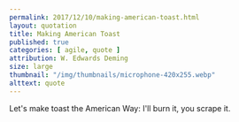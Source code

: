 ```yaml
---
permalink: 2017/12/10/making-american-toast.html
layout: quotation
title: Making American Toast
published: true
categories: [ agile, quote ]
attribution: W. Edwards Deming
size: large
thumbnail: "/img/thumbnails/microphone-420x255.webp"
alttext: quote
---
```


Let's make toast the American Way: I'll burn it, you scrape it.
